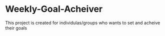 # Weekly-Goal-Acheiver
This project is created for individulas/groups who wants to set  and acheive their goals
